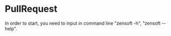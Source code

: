 # PullRequest

In order to start, you need to input in command line "zensoft -h", "zensoft --help".

